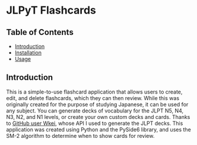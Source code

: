 # JLPyT Flashcards

## Table of Contents
- [Introduction](#introduction)
- [Installation](#installation)
- [Usage](#usage)

## Introduction
This is a simple-to-use flashcard application that allows users to create, edit, and delete flashcards, which they can then review.
While this was originally created for the purpose of studying Japanese, it can be used for any subject. You can generate decks of vocabulary
for the JLPT N5, N4, N3, N2, and N1 levels, or create your own custom decks and cards. Thanks to [GitHub user Wkei](https://jlpt-vocab-api.vercel.app), whose API I used to generate the JLPT decks.
This application was created using Python and the PySide6 library, and uses the SM-2 algorithm to determine when to show cards for review.
